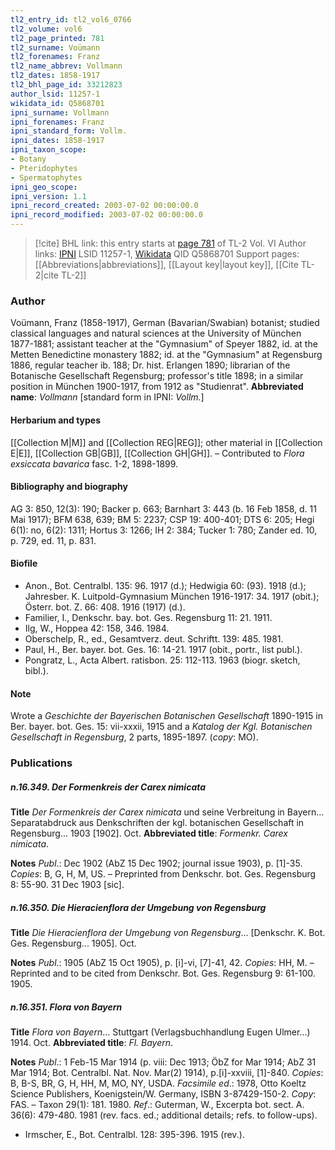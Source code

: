 ```yaml
---
tl2_entry_id: tl2_vol6_0766
tl2_volume: vol6
tl2_page_printed: 781
tl2_surname: Voümann
tl2_forenames: Franz
tl2_name_abbrev: Vollmann
tl2_dates: 1858-1917
tl2_bhl_page_id: 33212823
author_lsid: 11257-1
wikidata_id: Q5868701
ipni_surname: Vollmann
ipni_forenames: Franz
ipni_standard_form: Vollm.
ipni_dates: 1858-1917
ipni_taxon_scope: 
- Botany
- Pteridophytes
- Spermatophytes
ipni_geo_scope: 
ipni_version: 1.1
ipni_record_created: 2003-07-02 00:00:00.0
ipni_record_modified: 2003-07-02 00:00:00.0
---
```


> [!cite] BHL link: this entry starts at [page 781](https://www.biodiversitylibrary.org/page/33212823) of TL-2 Vol. VI
> Author links: [IPNI](https://www.ipni.org/a/11257-1) LSID 11257-1, [Wikidata](https://www.wikidata.org/wiki/Q5868701) QID Q5868701
> Support pages: [[Abbreviations|abbreviations]], [[Layout key|layout key]], [[Cite TL-2|cite TL-2]]

### Author

Voümann, Franz (1858-1917), German (Bavarian/Swabian) botanist; studied classical languages and natural sciences at the University of München 1877-1881; assistant teacher at the "Gymnasium" of Speyer 1882, id. at the Metten Benedictine monastery 1882; id. at the "Gymnasium" at Regensburg 1886, regular teacher ib. 188; Dr. hist. Erlangen 1890; librarian of the Botanische Gesellschaft Regensburg; professor's title 1898; in a similar position in München 1900-1917, from 1912 as "Studienrat". 
**Abbreviated name**: *Vollmann* \[standard form in IPNI: *Vollm.*\]

#### Herbarium and types

[[Collection M|M]] and [[Collection REG|REG]]; other material in [[Collection E|E]], [[Collection GB|GB]], [[Collection GH|GH]]. – Contributed to *Flora exsiccata bavarica* fasc. 1-2, 1898-1899.

#### Bibliography and biography

AG 3: 850, 12(3): 190; Backer p. 663; Barnhart 3: 443 (b. 16 Feb 1858, d. 11 Mai 1917); BFM 638, 639; BM 5: 2237; CSP 19: 400-401; DTS 6: 205; Hegi 6(1): no, 6(2): 1311; Hortus 3: 1266; IH 2: 384; Tucker 1: 780; Zander ed. 10, p. 729, ed. 11, p. 831.

#### Biofile

- Anon., Bot. Centralbl. 135: 96. 1917 (d.); Hedwigia 60: (93). 1918 (d.); Jahresber. K. Luitpold-Gymnasium München 1916-1917: 34. 1917 (obit.); Österr. bot. Z. 66: 408. 1916 (1917) (d.).
- Familier, I., Denkschr. bay. bot. Ges. Regensburg 11: 21. 1911.
- Ilg, W., Hoppea 42: 158, 346. 1984.
- Oberschelp, R., ed., Gesamtverz. deut. Schriftt. 139: 485. 1981.
- Paul, H., Ber. bayer. bot. Ges. 16: 14-21. 1917 (obit., portr., list publ.).
- Pongratz, L., Acta Albert. ratisbon. 25: 112-113. 1963 (biogr. sketch, bibl.).

#### Note

Wrote a *Geschichte der Bayerischen Botanischen Gesellschaft* 1890-1915 in Ber. bayer. bot. Ges. 15: vii-xxxii, 1915 and a *Katalog der Kgl. Botanischen Gesellschaft in Regensburg*, 2 parts, 1895-1897. (*copy*: MO).

### Publications

##### n.16.349. Der Formenkreis der Carex nimicata

**Title**
*Der Formenkreis der Carex nimicata* und seine Verbreitung in Bayern... Separatabdruck aus Denkschriften der kgl. botanischen Gesellschaft in Regensburg... 1903 \[1902\]. Oct.
**Abbreviated title**: *Formenkr. Carex nimicata*.

**Notes**
*Publ*.: Dec 1902 (AbZ 15 Dec 1902; journal issue 1903), p. \[1\]-35. *Copies*: B, G, H, M, US. – Preprinted from Denkschr. bot. Ges. Regensburg 8: 55-90. 31 Dec 1903 \[sic\].

##### n.16.350. Die Hieracienflora der Umgebung von Regensburg

**Title**
*Die Hieracienflora der Umgebung von Regensburg*... \[Denkschr. K. Bot. Ges. Regensburg... 1905\]. Oct.

**Notes**
*Publ*.: 1905 (AbZ 15 Oct 1905), p. \[i\]-vi, \[7\]-41, 42. *Copies*: HH, M. – Reprinted and to be cited from Denkschr. Bot. Ges. Regensburg 9: 61-100. 1905.

##### n.16.351. Flora von Bayern

**Title**
*Flora von Bayern*... Stuttgart (Verlagsbuchhandlung Eugen Ulmer...) 1914. Oct.
**Abbreviated title**: *Fl. Bayern*.

**Notes**
*Publ*.: 1 Feb-15 Mar 1914 (p. viii: Dec 1913; ÖbZ for Mar 1914; AbZ 31 Mar 1914; Bot. Centralbl. Nat. Nov. Mar(2) 1914), p.\[i\]-xxviii, \[1\]-840. *Copies*: B, B-S, BR, G, H, HH, M, MO, NY, USDA.
*Facsimile ed*.: 1978, Otto Koeltz Science Publishers, Koenigstein/W. Germany, ISBN 3-87429-150-2. *Copy*: FAS. – Taxon 29(1): 181. 1980.
*Ref*.: Guterman, W., Excerpta bot. sect. A. 36(6): 479-480. 1981 (rev. facs. ed.; additional details; refs. to follow-ups).
- Irmscher, E., Bot. Centralbl. 128: 395-396. 1915 (rev.).

